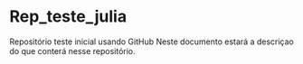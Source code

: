 # Rep_teste_julia
Repositório teste inicial usando GitHub
Neste documento estará a descriçao do que conterá  nesse repositório.
